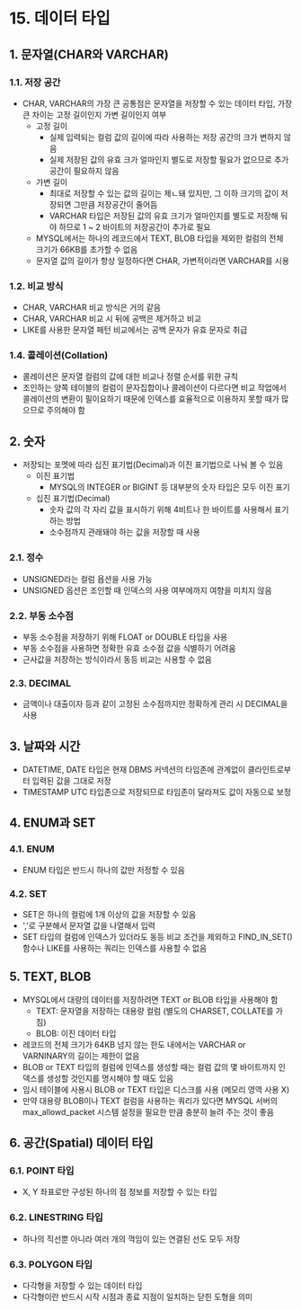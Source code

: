 # 15. 데이터 타입

## 1. 문자열(CHAR와 VARCHAR)
### 1.1. 저장 공간
- CHAR, VARCHAR의 가장 큰 공통점은 문자열을 저장할 수 있는 데이터 타입, 가장 큰 차이는 고정 길이인지 가변 길이인지 여부
    - 고정 길이
        - 실제 입력되는 컬럼 값의 길이에 따라 사용하는 저장 공간의 크가 변하지 않음
        - 실제 저장된 값의 유효 크가 얼마인지 별도로 저장할 필요가 없으므로 추가 공간이 필요하지 않음
    - 가변 길이
        - 최대로 저장할 수 있는 값의 길이는 제ㄴ돼 있지만, 그 이하 크기의 값이 저장되면 그만큼 저장공간이 줄어듬
        -  VARCHAR 타입은 저장된 값의 유효 크기가 얼마인지를 별도로 저장해 둬야 하므로 1 ~ 2 바이트의 저장공간이 추가로 필요
    - MYSQL에서는 하나의 레코드에서 TEXT, BLOB 타입을 제외한 컬럼의 전체 크기가 66KB를 초가할 수 없음
    - 문자열 값의 길이가 항상 일정하다면 CHAR, 가변적이라면 VARCHAR를 시용
### 1.2. 비교 방식
- CHAR, VARCHAR 비교 방식은 거의 같음
- CHAR, VARCHAR 비교 시 뒤에 공백은 제거하고 비교
- LIKE를 사용한 문자열 패턴 비교에서는 공백 문자가 유효 문자로 취급 
### 1.4. 콜레이션(Collation)
- 콜레이션은 문자열 컬럼의 값에 대한 비교나 정렬 순서를 위한 규칙
- 조인하는 양쪽 테이블의 컬럼이 문자집합이나 콜레이션이 다르다면 비교 작업에서 콜레이션의 변환이 필이요하기 때문에 인덱스를 효율적으로 이용하지 못할 때가 많으므로 주의해야 함

## 2. 숫자
- 저장되는 포멧에 따라 십진 표기법(Decimal)과 이진 표기법으로 나눠 볼 수 있음
    - 이진 표기법
        - MYSQL의 INTEGER or BIGINT 등 대부분의 숫자 타입은 모두 이진 표기
    - 십진 표기법(Decimal)
        - 숫자 값의 각 자리 값을 표시하기 위해 4비트나 한 바이트를 사용해서 표기하는 방법
        - 소수점까지 관래돼야 하는 값을 저장할 때 사용
### 2.1. 정수
- UNSIGNED라는 컬럼 욥션을 사용 가능
- UNSIGNED 옵션은 조인할 때 인덱스의 사용 여부에까지 여향을 미치지 않음
### 2.2. 부동 소수점
- 부동 소수점을 저장하기 위해 FLOAT or DOUBLE 타입을 사용
- 부동 소수점을 사용하면 정확한 유효 소수점 값을 식별하기 어려움
- 근사값을 저장하는 방식이라서 동등 비교는 사용할 수 없음
### 2.3. DECIMAL
- 금액이나 대출이자 등과 같이 고정된 소수점까지만 정확하게 관리 시 DECIMAL을 사용

## 3. 날짜와 시간
- DATETIME, DATE 타입은 현재 DBMS 커넥션의 타임존에 관계없이 클라인트로부터 입력된 값을 그대로 저장
- TIMESTAMP UTC 타입존으로 저장되므로 타임존이 달라져도 값이 자동으로 보정

## 4. ENUM과 SET
### 4.1. ENUM
- ENUM 타입은 반드시 하나의 값만 저정할 수 있음
### 4.2. SET
- SET은 하나의 컬럼에 1개 이상의 값을 저장할 수 있음
- ','로 구분해서 문자열 값을 나열해서 입력
- SET 타입의 컬럼에 인덱스가 있더라도 동등 비교 조건을 제외하고 FIND_IN_SET() 함수나 LIKE를 사용하는 쿼리는 인덱스를 사용할 수 없음

## 5. TEXT, BLOB
- MYSQL에서 대량의 데이터를 저장하려면 TEXT or BLOB 타입을 사용해야 함
    - TEXT: 문자열을 저장하는 대용량 컬럼 (별도의 CHARSET, COLLATE를 가짐)
    - BLOB: 이진 데이터 타입
- 레코드의 전체 크기가 64KB 넘지 않는 한도 내에서는 VARCHAR or VARNINARY의 길이는 제한이 없음
- BLOB or TEXT 타입의 컬럼에 인덱스를 생성할 때는 컬럼 값의 몇 바이트까지 인덱스를 생성할 것인지를 명시해야 할 때도 있음
- 임시 테이블에 사용시 BLOB or TEXT 타입은 디스크를 사용 (메모리 영역 사용 X)
- 만약 대용량 BLOB이나 TEXT 컬럼을 사용하는 쿼리가 있다면 MYSQL 서버의 max_allowd_packet 시스템 설정을 필요한 만큼 충분히 늘려 주는 것이 좋음

## 6. 공간(Spatial) 데이터 타입
### 6.1. POINT 타입
- X, Y 좌표로만 구성된 하나의 점 정보를 저장할 수 있는 타입
### 6.2. LINESTRING 타입
- 하나의 직선뿐 아니라 여러 개의 꺽임이 있는 연결된 선도 모두 저장
### 6.3. POLYGON 타입
- 다각형을 저장할 수 있는 데이터 타입
- 다각형이란 반드시 시작 시점과 종료 지점이 일치하는 닫힌 도형을 의미

